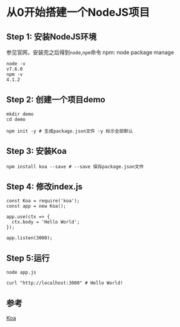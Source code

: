 # 从0开始搭建一个NodeJS项目

## Step 1: 安装NodeJS环境
参见官网，安装完之后得到`node`,`npm`命令
npm: node package manage

```
node -v
v7.6.0
npm -v
4.1.2
```
## Step 2: 创建一个项目demo
```
mkdir demo
cd demo

npm init -y # 生成package.json文件 -y 标示全部默认
```

## Step 3: 安装Koa
```
npm install koa --save # --save 保存package.json文件
```

## Step 4: 修改index.js
```
const Koa = require('koa');
const app = new Koa();

app.use(ctx => {
  ctx.body = 'Hello World';
});

app.listen(3000);
```

## Step 5:运行
```
node app.js

curl "http://localhost:3000" # Hello World!
```

## 参考
[Koa](http://koajs.com/)
